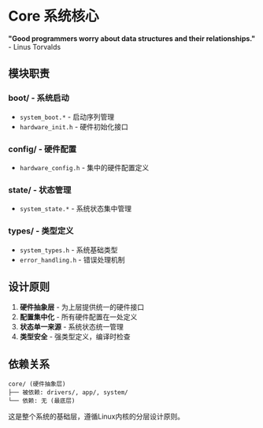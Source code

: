 # Core 系统核心

**"Good programmers worry about data structures and their relationships."** - Linus Torvalds

## 模块职责

### boot/ - 系统启动
- `system_boot.*` - 启动序列管理
- `hardware_init.h` - 硬件初始化接口

### config/ - 硬件配置
- `hardware_config.h` - 集中的硬件配置定义

### state/ - 状态管理  
- `system_state.*` - 系统状态集中管理

### types/ - 类型定义
- `system_types.h` - 系统基础类型
- `error_handling.h` - 错误处理机制

## 设计原则

1. **硬件抽象层** - 为上层提供统一的硬件接口
2. **配置集中化** - 所有硬件配置在一处定义
3. **状态单一来源** - 系统状态统一管理
4. **类型安全** - 强类型定义，编译时检查

## 依赖关系

```
core/ (硬件抽象层)
├── 被依赖: drivers/, app/, system/
└── 依赖: 无 (最底层)
```

这是整个系统的基础层，遵循Linux内核的分层设计原则。